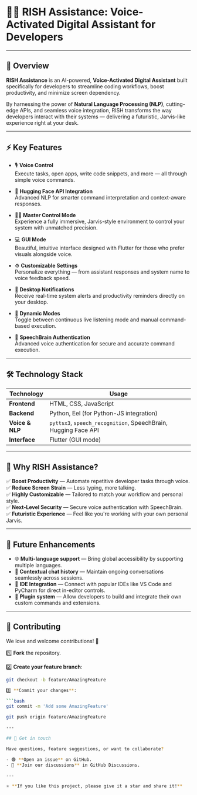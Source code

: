 # 🤖✨ RISH Assistance: Voice-Activated Digital Assistant for Developers

---

## 📖 Overview

**RISH Assistance** is an AI-powered, **Voice-Activated Digital Assistant** built specifically for developers to streamline coding workflows, boost productivity, and minimize screen dependency.  

By harnessing the power of **Natural Language Processing (NLP)**, cutting-edge APIs, and seamless voice integration, RISH transforms the way developers interact with their systems — delivering a futuristic, Jarvis-like experience right at your desk.

---

## ⚡️ Key Features

- 🎙️ **Voice Control**  
  Execute tasks, open apps, write code snippets, and more — all through simple voice commands.

- 🤗 **Hugging Face API Integration**  
  Advanced NLP for smarter command interpretation and context-aware responses.

- 🧑‍💻 **Master Control Mode**  
  Experience a fully immersive, Jarvis-style environment to control your system with unmatched precision.

- 💻 **GUI Mode**  
  Beautiful, intuitive interface designed with Flutter for those who prefer visuals alongside voice.

- ⚙️ **Customizable Settings**  
  Personalize everything — from assistant responses and system name to voice feedback speed.

- 🔔 **Desktop Notifications**  
  Receive real-time system alerts and productivity reminders directly on your desktop.

- 🔄 **Dynamic Modes**  
  Toggle between continuous live listening mode and manual command-based execution.

- 🎤 **SpeechBrain Authentication**  
  Advanced voice authentication for secure and accurate command execution.

---

## 🛠️ Technology Stack

| Technology        | Usage                                       |
|-------------------|---------------------------------------------|
| **Frontend**      | HTML, CSS, JavaScript                      |
| **Backend**       | Python, Eel (for Python-JS integration)    |
| **Voice & NLP**   | `pyttsx3`, `speech_recognition`, SpeechBrain, Hugging Face API |
| **Interface**     | Flutter (GUI mode)                         |

---

## 🚀 Why RISH Assistance?

✅ **Boost Productivity** — Automate repetitive developer tasks through voice.  
✅ **Reduce Screen Strain** — Less typing, more talking.  
✅ **Highly Customizable** — Tailored to match your workflow and personal style.  
✅ **Next-Level Security** — Secure voice authentication with SpeechBrain.  
✅ **Futuristic Experience** — Feel like you're working with your own personal Jarvis.

---

## 🔮 Future Enhancements

- 🌐 **Multi-language support** — Bring global accessibility by supporting multiple languages.
- 💬 **Contextual chat history** — Maintain ongoing conversations seamlessly across sessions.
- 🤝 **IDE Integration** — Connect with popular IDEs like VS Code and PyCharm for direct in-editor controls.
- 🧩 **Plugin system** — Allow developers to build and integrate their own custom commands and extensions.

---

## 🤝 Contributing

We love and welcome contributions! 💙

1️⃣ **Fork** the repository.

2️⃣ **Create your feature branch**:

```bash
git checkout -b feature/AmazingFeature

3️⃣ **Commit your changes**:

```bash
git commit -m 'Add some AmazingFeature'

git push origin feature/AmazingFeature

---

## 💬 Get in touch

Have questions, feature suggestions, or want to collaborate?

- 🟢 **Open an issue** on GitHub.
- 💬 **Join our discussions** in GitHub Discussions.

---

⭐ **If you like this project, please give it a star and share it!**



